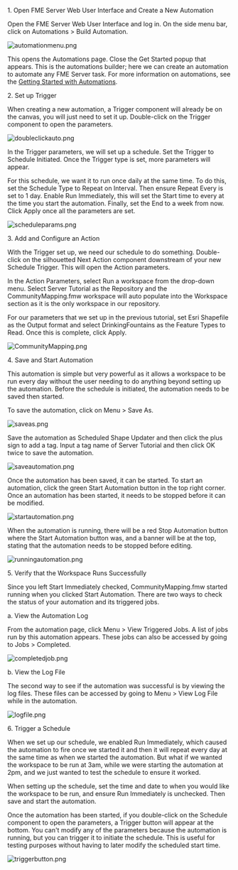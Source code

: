 1\. Open FME Server Web User Interface and Create a New Automation

Open the FME Server Web User Interface and log in. On the side menu bar, click on Automations > Build Automation.

![automationmenu.png](https://community.safe.com/servlet/rtaImage?eid=ka14Q000000lK8G&feoid=00N30000006n8wU&refid=0EM4Q000001YT2c)

This opens the Automations page. Close the Get Started popup that appears. This is the automations builder; here we can create an automation to automate any FME Server task. For more information on automations, see the [Getting Started with Automations](https://community.safe.com/s/article/getting-started-with-automations).

2\. Set up Trigger

When creating a new automation, a Trigger component will already be on the canvas, you will just need to set it up. Double-click on the Trigger component to open the parameters.

![doubleclickauto.png](https://community.safe.com/servlet/rtaImage?eid=ka14Q000000lK8G&feoid=00N30000006n8wU&refid=0EM4Q000001YT2d)

In the Trigger parameters, we will set up a schedule. Set the Trigger to Schedule Initiated. Once the Trigger type is set, more parameters will appear.

For this schedule, we want it to run once daily at the same time. To do this, set the Schedule Type to Repeat on Interval. Then ensure Repeat Every is set to 1 day. Enable Run Immediately, this will set the Start time to every at the time you start the automation. Finally, set the End to a week from now. Click Apply once all the parameters are set.

![scheduleparams.png](https://community.safe.com/servlet/rtaImage?eid=ka14Q000000lK8G&feoid=00N30000006n8wU&refid=0EM4Q000001YT2e)

3\. Add and Configure an Action

With the Trigger set up, we need our schedule to do something. Double-click on the silhouetted Next Action component downstream of your new Schedule Trigger. This will open the Action parameters.

In the Action Parameters, select Run a workspace from the drop-down menu. Select Server Tutorial as the Repository and the CommunityMapping.fmw workspace will auto populate into the Workspace section as it is the only workspace in our repository.

For our parameters that we set up in the previous tutorial, set Esri Shapefile as the Output format and select DrinkingFountains as the Feature Types to Read. Once this is complete, click Apply.

![CommunityMapping.png](https://community.safe.com/servlet/rtaImage?eid=ka14Q000000lK8G&feoid=00N30000006n8wU&refid=0EM4Q0000028bzL)

4\. Save and Start Automation

This automation is simple but very powerful as it allows a workspace to be run every day without the user needing to do anything beyond setting up the automation. Before the schedule is initiated, the automation needs to be saved then started.

To save the automation, click on Menu > Save As.

![saveas.png](https://community.safe.com/servlet/rtaImage?eid=ka14Q000000lK8G&feoid=00N30000006n8wU&refid=0EM4Q000001YT2g)

Save the automation as Scheduled Shape Updater and then click the plus sign to add a tag. Input a tag name of Server Tutorial and then click OK twice to save the automation.

![saveautomation.png](https://community.safe.com/servlet/rtaImage?eid=ka14Q000000lK8G&feoid=00N30000006n8wU&refid=0EM4Q000001YT2h)

Once the automation has been saved, it can be started. To start an automation, click the green Start Automation button in the top right corner. Once an automation has been started, it needs to be stopped before it can be modified.

![startautomation.png](https://community.safe.com/servlet/rtaImage?eid=ka14Q000000lK8G&feoid=00N30000006n8wU&refid=0EM4Q000001YT2i)

When the automation is running, there will be a red Stop Automation button where the Start Automation button was, and a banner will be at the top, stating that the automation needs to be stopped before editing.

![runningautomation.png](https://community.safe.com/servlet/rtaImage?eid=ka14Q000000lK8G&feoid=00N30000006n8wU&refid=0EM4Q000001YT2j)

5\. Verify that the Workspace Runs Successfully

Since you left Start Immediately checked, CommunityMapping.fmw started running when you clicked Start Automation. There are two ways to check the status of your automation and its triggered jobs.

a. View the Automation Log

From the automation page, click Menu > View Triggered Jobs. A list of jobs run by this automation appears. These jobs can also be accessed by going to Jobs > Completed.

![completedjob.png](https://community.safe.com/servlet/rtaImage?eid=ka14Q000000lK8G&feoid=00N30000006n8wU&refid=0EM4Q000001YT2k)

b. View the Log File

The second way to see if the automation was successful is by viewing the log files. These files can be accessed by going to Menu > View Log File while in the automation.

![logfile.png](https://community.safe.com/servlet/rtaImage?eid=ka14Q000000lK8G&feoid=00N30000006n8wU&refid=0EM4Q000001YT2l)

6\. Trigger a Schedule

When we set up our schedule, we enabled Run Immediately, which caused the automation to fire once we started it and then it will repeat every day at the same time as when we started the automation. But what if we wanted the workspace to be run at 3am, while we were starting the automation at 2pm, and we just wanted to test the schedule to ensure it worked.

When setting up the schedule, set the time and date to when you would like the workspace to be run, and ensure Run Immediately is unchecked. Then save and start the automation.

Once the automation has been started, if you double-click on the Schedule component to open the parameters, a Trigger button will appear at the bottom. You can't modify any of the parameters because the automation is running, but you can trigger it to initiate the schedule. This is useful for testing purposes without having to later modify the scheduled start time.

![triggerbutton.png](https://community.safe.com/servlet/rtaImage?eid=ka14Q000000lK8G&feoid=00N30000006n8wU&refid=0EM4Q000001YT2m)
